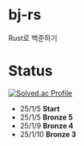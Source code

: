# bj-rs
Rust로 백준하기

#

# Status
[![Solved.ac Profile](http://mazassumnida.wtf/api/generate_badge?boj=theory)](https://solved.ac/theory)

- 25/1/5  **Start**
- 25/1/5  **Bronze 5**
- 25/1/9  **Bronze 4**
- 25/1/10 **Bronze 3**